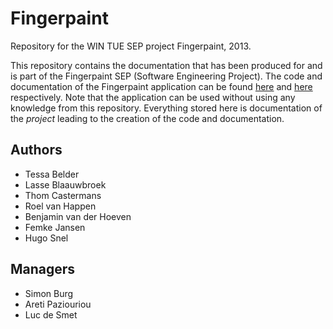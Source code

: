 Fingerpaint
===========

Repository for the WIN TUE SEP project Fingerpaint, 2013.

This repository contains the documentation that has been produced for and is part of the Fingerpaint SEP (Software Engineering Project). The code and documentation of the Fingerpaint application can be found [here][1] and [here][2] respectively. Note that the application can be used without using any knowledge from this repository. Everything stored here is documentation of the *project* leading to the creation of the code and documentation.

[1]: https://github.com/Fingerpaint/project-code "Actual code of the Fingerpaint project."
[2]: https://github.com/Fingerpaint/project-docs "Documentation of the Fingerpaint project."

Authors
-------

-  Tessa Belder
-  Lasse Blaauwbroek
-  Thom Castermans
-  Roel van Happen
-  Benjamin van der Hoeven
-  Femke Jansen
-  Hugo Snel

Managers
--------

-  Simon Burg
-  Areti Paziouriou 
-  Luc de Smet
